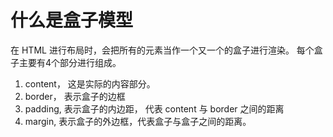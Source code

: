 # 什么是盒子模型

在 HTML 进行布局时，会把所有的元素当作一个又一个的盒子进行渲染。
每个盒子主要有4个部分进行组成。 

1. content， 这是实际的内容部分。
2. border， 表示盒子的边框
3. padding, 表示盒子的内边距， 代表 content 与 border 之间的距离
4. margin, 表示盒子的外边框，代表盒子与盒子之间的距离。